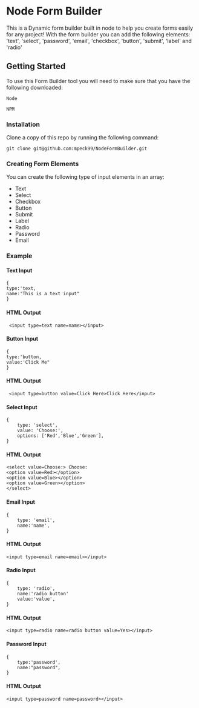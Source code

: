 # Node Form Builder

This is a Dynamic form builder built in node to help you create forms easily for any project! With the form builder you can add the following elements: 
'text', 'select', 'password', 'email', 'checkbox', 'button', 'submit', 'label' and 'radio'

## Getting Started

To use this Form Builder tool you will need to make sure that you have the following downloaded: <br>
```
Node
```
```
NPM
```
### Installation
Clone a copy of this repo by running the following command: 
```
git clone git@github.com:mpeck99/NodeFormBuilder.git
```

### Creating Form Elements

You can create the following type of input elements in an array: 

* Text
* Select
* Checkbox
* Button
* Submit
* Label
* Radio
* Password
* Email

### Example
####  Text Input
```
{
type:'text,
name:'This is a text input"
}
```
#### HTML Output
```
 <input type=text name=name></input>
 ```
 ####  Button Input
```
{
type:'button,
value:'Click Me"
}
```
#### HTML Output
```
 <input type=button value=Click Here>Click Here</input>
 ```
#### Select Input
```
{
    type: 'select',
    value: 'Choose:',
    options: ['Red','Blue','Green'],
}
```
#### HTML Output
```
<select value=Choose:> Choose:
<option value=Red></option>
<option value=Blue></option>
<option value=Green></option>
</select>
 ```
 #### Email Input
```
{
    type: 'email',
    name:'name',
}
```
#### HTML Output
```
<input type=email name=email></input>
 ```
  #### Radio Input
```
{
    type: 'radio',
    name:'radio button'
    value:'value',
}
```
#### HTML Output
```
<input type=radio name=radio button value=Yes></input>
 ```
#### Password Input
```
{
    type:'password',
    name:"password",
}
```
#### HTML Output
```
<input type=password name=password></input>
 ```
